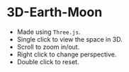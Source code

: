 # 3D-Earth-Moon

- Made using `Three.js`.
- Single click to view the space in 3D.
- Scroll to zoom in/out.
- Right click to change perspective.
- Double click to reset.
